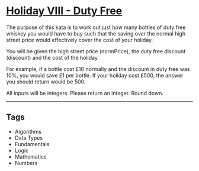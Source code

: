# [Holiday VIII - Duty Free](https://www.codewars.com/kata/57e92e91b63b6cbac20001e5)

The purpose of this kata is to work out just how many bottles of duty free whiskey you would have to buy such that the saving over the normal high street price would effectively cover the cost of your holiday.

You will be given the high street price (normPrice), the duty free discount (discount) and the cost of the holiday.

For example, if a bottle cost £10 normally and the discount in duty free was 10%, you would save £1 per bottle. If your holiday cost £500, the answer you should return would be 500.

All inputs will be integers. Please return an integer. Round down.

---

## Tags

- Algorithms
- Data Types
- Fundamentals
- Logic
- Mathematics
- Numbers

